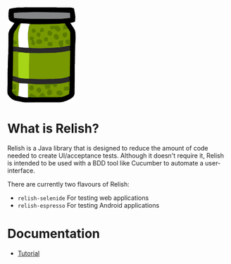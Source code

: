 ![img](./images/Relish.png)

# What is Relish?

Relish is a Java library that is designed to reduce the amount of code needed to create UI/acceptance tests. Although it doesn't require it, Relish is intended to be used with a BDD tool like Cucumber to automate a user-interface.

There are currently two flavours of Relish:

-   `relish-selenide` For testing web applications
-   `relish-espresso` For testing Android applications

# Documentation

-   [Tutorial](./pages/tutorial.html)
